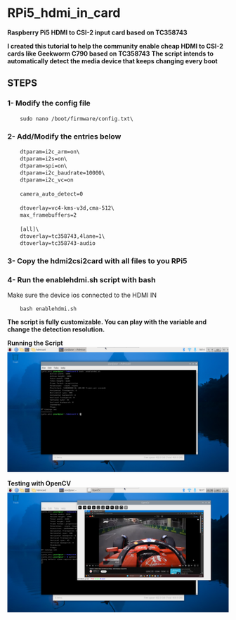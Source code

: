 # RPi5_hdmi_in_card
**Raspberry Pi5 HDMI to CSI-2 input card based on TC358743**

**I created this tutorial to help the community enable cheap HDMI to CSI-2 cards like Geekworm C790 based on TC358743**
**The script intends to automatically detect the media device that keeps changing every boot**

## STEPS

### 1- Modify the config file 
        sudo nano /boot/firmware/config.txt\

### 2- Add/Modify the entries below

        dtparam=i2c_arm=on\
        dtparam=i2s=on\
        dtparam=spi=on\
        dtparam=i2c_baudrate=10000\
        dtparam=i2c_vc=on
        
        camera_auto_detect=0
        
        dtoverlay=vc4-kms-v3d,cma-512\
        max_framebuffers=2

        [all]\
        dtoverlay=tc358743,4lane=1\
        dtoverlay=tc358743-audio

### 3- Copy the hdmi2csi2card with all files to you RPi5

### 4- Run the enablehdmi.sh script with bash
Make sure the device ios connected to the HDMI IN
    
        bash enablehdmi.sh

**The script is fully customizable. You can play with the variable and change the detection resolution.**

**Running the Script**
![alt text](https://github.com/FearL0rd/RPi5_hdmi_in_card/blob/main/HDMICARDIMG.png?raw=true)

**Testing with OpenCV**
![alt text](https://github.com/FearL0rd/RPi5_hdmi_in_card/blob/main/HDMICARDIMGOPENCV.png?raw=true)

